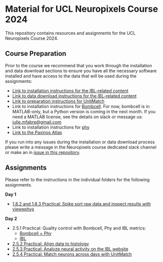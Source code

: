 # Material for UCL Neuropixels Course 2024

This repository contains resources and assignments for the UCL Neuropixels Course 2024.

## Course Preparation
Prior to the course we recommend that you work through the installation and data download sections to ensure you have all the necessary software installed and have access to the data that 
will be used during the assignments:
- [Link to installation instructions for the IBL-related content](https://github.com/int-brain-lab/neuropixels_course_2024/tree/main/installation)
- [Link to data download instructions for the IBL-related content](https://github.com/int-brain-lab/neuropixels_course_2024/tree/main/data_access)
- [Link to preparation instructions for UnitMatch](https://github.com/int-brain-lab/neuropixels_course_2024/tree/main/UnitMatch#prerequisites)
- Link to installation instructions for [Bombcell](https://github.com/Julie-Fabre/bombcell). For now, bombcell is in MATLAB-only, but a Python version is coming in the next month. If you need a MATLAB license, see the details on slack or message us: [julie.mfabre@gmail.com](mailto:julie.mfabre@gmail.com)
- Link to installation instructions for [phy](https://github.com/cortex-lab/phy?tab=readme-ov-file#installation-instructions)
- [Link to the Paxinos Atlas](https://drive.google.com/file/d/1aOHip11jth4LXYRG9qthwddmT1OxCOKX/view?usp=sharing)

If you run into any issues during the installation or data download process please write a message in the Neuropixels course dedicated slack channel or make an in [issue in this repository](https://github.com/int-brain-lab/neuropixels_course_2024/issues).

## Assignments
Please refer to the instructions in the individual folders for the following assignments.

**Day 1**
- [1.8.2 and 1.8.3 Practical: Spike sort raw data and inspect results with viewephys](viewephys/README.md)

**Day 2**
- 2.5.1 Practical: Quality control with Bombcell, Phy and IBL metrics:
  - [Bombcell + Phy](https://github.com/bombcell/Neuropixels_course_2024)
  - [IBL](https://github.com/int-brain-lab/neuropixels_course_2024/tree/main/quality_control_for_np_data)
- [2.5.2 Practical: Align data to histology](https://github.com/int-brain-lab/neuropixels_course_2024/tree/main/aligning_spikes_to_histology)
- [2.5.3 Practical: Analyze neural activity on the IBL website](https://github.com/int-brain-lab/neuropixels_course_2024/tree/main/functional_analysis)
- [2.5.4 Practical: Match neurons across days with UnitMatch](https://github.com/int-brain-lab/neuropixels_course_2024/tree/main/UnitMatch#assignment-match-neurons-across-days-with-unitmatch-254)

